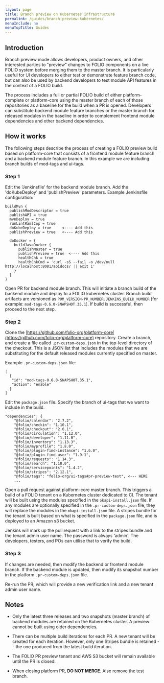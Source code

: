 ```yaml
---
layout: page
title: Branch preview on Kubernetes infrastructure
permalink: /guides/branch-preview-kubernetes/
menuInclude: no
menuTopTitle: Guides
---
```


## Introduction

Branch preview mode allows developers, product owners, and other interested parties to "preview"
changes to FOLIO components on a live FOLIO system before merging them to the master branch. It is particularly useful for UI developers to either test or demonstrate feature branch code, but can also be used by backend developers to test module API features in the context of a FOLIO build.

The process includes a full or partial FOLIO build of either platform-complete or platform-core using the master branch of each of those repositories as a baseline for the build when a PR is opened.  Developers can substitute backend module feature branches or the master branch for released modules in the baseline in order to complement frontend module dependencies and other backend dependencies.


## How it works

The following steps describe the process of creating a FOLIO preview build based on
platform-core that consists of a frontend module feature branch and a backend module feature
branch.  In this example we are including branch builds of mod-tags and ui-tags.

### Step 1

Edit the 'Jenkinsfile' for the backend module branch.  Add the 'doKubeDeploy' and
'publishPreview' parameters.  Example Jenkinsfile configuration:

```
buildMvn {
  publishModDescriptor = true
  publishAPI = true
  mvnDeploy = true
  runLintRamlCop = true
  doKubeDeploy = true     <---- Add this
  publishPreview = true   <---- Add this

  doDocker = {
    buildJavaDocker {
      publishMaster = true
      publishPreview = true  <---- Add this
      healthChk = true
      healthChkCmd = 'curl -sS --fail -o /dev/null  http://localhost:8081/apidocs/ || exit 1'
    }
  }
}
```

Open PR for backend module branch.   This will initiate a branch build of the backend
module and deploy to a FOLIO kubernetes cluster.  Branch build artifacts are versioned as
`POM_VERSION-PR_NUMBER.JENKINS_BUILD_NUMBER` (for example: `mod-tags-0.6.0-SNAPSHOT.35.1`).
If build is successful, then proceed to the next step.

### Step 2

Clone the [https://github.com/folio-org/platform-core](https://github.com/folio-org/platform-core) repository.
Create a branch, and create a file
called `.pr-custom-deps.json` in the top-level directory of the checkout.  This is a JSON
list that includes the modules that we are substituting for the default released modules currently
specified on master.

Example `.pr-custom-deps.json` file:

```
[
  {
   "id": "mod-tags-0.6.0-SNAPSHOT.35.1",
   "action": "enable"
  }
]
```

Edit the `package.json` file.  Specify the branch of ui-tags that we want to include in the build.

```
"dependencies": {
    "@folio/calendar": "2.7.2",
    "@folio/checkin": "1.10.1",
    "@folio/checkout": "2.0.1",
    "@folio/circulation": "1.12.0",
    "@folio/developer": "1.11.0",
    "@folio/inventory": "1.13.3",
    "@folio/myprofile": "1.8.0",
    "@folio/plugin-find-instance": "1.6.0",
    "@folio/plugin-find-user": "1.9.1",
    "@folio/requests": "1.14.3",
    "@folio/search": "1.10.0",
    "@folio/servicepoints": "1.4.2",
    "@folio/stripes": "2.12.1",
    "@folio/tags": "folio-org/ui-tags#pr-preview-test", <--- HERE
    ...
```

Open a pull request against platform-core master branch.  This triggers a build of a FOLIO tenant on a Kubernetes cluster dedicated to CI. The tenant will be built using the modules specified in the `okapi-install.json` file.  If any modules are optionally specified in the `.pr-custom-deps.json` file, they will replace the modules in the `okapi-install.json` file.  A stripes bundle for the tenant is built based on what is specified in the `package.json` file, and is deployed to an Amazon s3 bucket.

Jenkins will mark up the pull request with a link to the stripes bundle and the tenant admin user name.  The password is always 'admin'.
The developers, testers, and POs can utilise that to verify the build.

### Step 3

If changes are needed, then modify the backend or frontend module branch.
If the backend module is updated, then modify its snapshot number in the platform `.pr-custom-deps.json` file.

Re-run the PR, which will provide a new verification link and a new tenant admin user name.

## Notes

* Only the latest three releases and two snapshots (master branch) of backend modules are
retained on the Kubernetes cluster.  A preview cannot be built using older dependencies.

* There can be multiple build iterations for each PR.  A new tenant will be created for each iteration.  However, only one Stripes bundle is retained -- the one produced from the latest build iteration.

* The FOLIO PR preview tenant and AWS S3 bucket will remain available until the PR is closed.

* When closing platform PR, **DO NOT MERGE**. Also remove the test branch.

